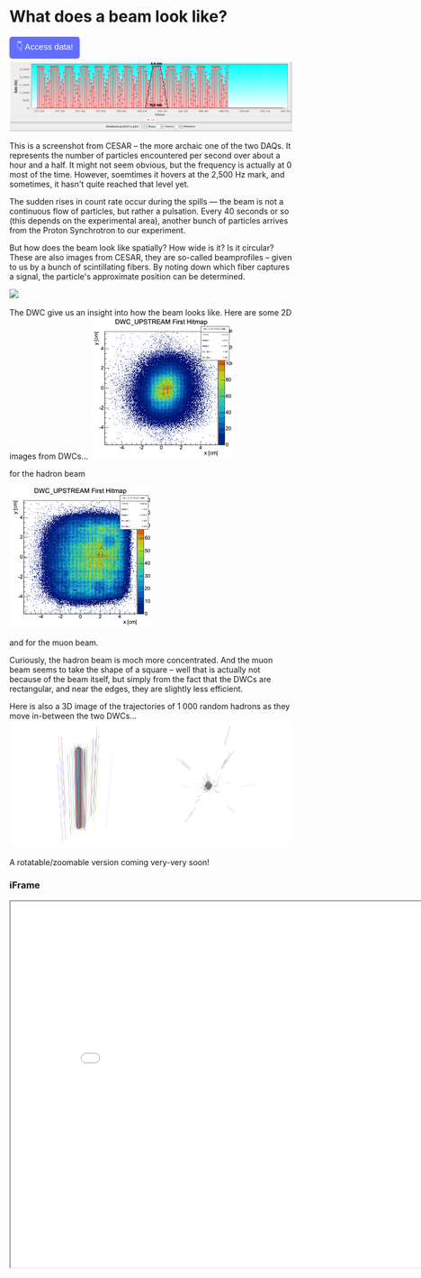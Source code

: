 # What does a beam look like?

<a href="https://github.com/saskiapoldmaa/saskiapoldmaa.github.io/blob/main/Files/XCET_scan.csv" download>
    <button style="background-color:#616eff; color:white; border:none; padding:7px 12px; cursor:pointer; font-size:15px; border-radius:5px;">
         👇 Access data!
    </button>
</a>

<img src="../articles/images/spill.png" width="800px" height="auto">

This is a screenshot from CESAR – the more archaic one of the two DAQs. It represents the number of particles encountered per second over about a hour and a half. It might not seem obvious, but the frequency is actually at 0 most of the time. However, soemtimes it hovers at the 2,500 Hz mark, and sometimes, it hasn't quite 
reached that level yet.

The sudden rises in count rate occur during the spills –– the beam is not a continuous flow of particles, but rather a pulsation. Every 40 seconds or so (this depends on the experimental area), another bunch of particles arrives from the Proton Synchrotron to our experiment.

But how does the beam look like spatially? How wide is it? Is it circular?
These are also images from CESAR, they are so-called beamprofiles – given to us by a bunch of scintillating fibers. By noting down which fiber captures a signal, the particle's approximate position can be determined.

<img src="https://codimd.web.cern.ch/uploads/upload_88fad15ed028d5ff5531140f612c45e4.png" width="800px" height="auto">


The DWC give us an insight into how the beam looks like. Here are some 2D images from DWCs...
<img src="../articles/images/hitmap_hadron.png" width="50%" height="auto" >

for the hadron beam

<img src="../articles/images/hitmap_muon.png" width="50%" height="auto" >

and for the muon beam.

Curiously, the hadron beam is moch more concentrated. And the muon beam seems to take the shape of a square – well that is actually not because of the beam itself, but simply from the fact that the DWCs are rectangular, and near the edges, they are slightly less efficient.

Here is also a 3D image of the trajectories of 1 000 random hadrons as they move in-between the two DWCs...
<img src="../articles/images/3d.png" width="800px" height="auto">

A rotatable/zoomable version coming very-very soon!


### iFrame

<iframe src="../Files/plot.html" width="850" height="650"></iframe>


<div id="plot" style="width:800px; height:600px;"></div>
<script type="text/javascript" src="https://root.cern/js/latest/scripts/JSRoot.core.js"></script>
<script type="text/javascript">
    JSROOT.openFile('../Files/plot.json').then(file => file.readObject('h3', obj => {
        JSROOT.draw('plot', obj, "BOX");
    }));
</script>

